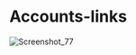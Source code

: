 # Accounts-links
![Screenshot_77](https://user-images.githubusercontent.com/127631798/235598707-68f2e19b-d618-41ce-ae31-8285c58b5195.png)
